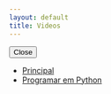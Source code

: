 ```yaml
---
layout: default
title: Videos
---
```


<div class='modal fade' id='youtubeModal' tabindex='-1' role='dialog' aria-labelledby='modalLabel'>
	<div class='modal-dialog' role='document'>
		<div class='modal-content'>
			<div class='modal-body'>
				<div id='videoModal'>
				</div>
			</div>
			<div class='modal-footer'>
				<button id='closeModal' type='button' class='btn btn-default' data-dismiss='modal'>Close</button>
			</div>
		</div>
	</div>
</div>

<ul class="nav nav-pills nav-justified">
	<li class="active"><a data-toggle="tab" href="#principal">Principal</a></li>
	<li><a data-toggle="tab" href="#programar-em-python">Programar em Python</a></li>
</ul>

<div class="tab-content">
	<div id="principal" class="tab-pane fade in active">
		<h3></h3>
		<div class='videoContainer'>
			<div class='img'>
				<div id='51umZuwk74E' class='video'>
				</div>
			</div>
		</div>
	</div>
	<div id="programar-em-python" class="tab-pane fade">
		<h3></h3>
		<div class='videoContainer'>
			<div class='img'>
				<div id='fkG6Kxh-mWQ' class='video'>
				</div>
			</div>
		</div>
		<div class='videoContainer'>
			<div class='img'>
				<div id='6_nEyXIayA0' class='video'>
				</div>
			</div>
		</div>
		<div class='videoContainer'>
			<div class='img'>
				<div id='Gj_IiwOOVSs' class='video'>
				</div>
			</div>
		</div>
		<div class='videoContainer'>
			<div class='img'>
				<div id='LIBRw9IO1sk' class='video'>
				</div>
			</div>
		</div>
		<div class='videoContainer'>
			<div class='img'>
				<div id='ASC94zP4oY4' class='video'>
				</div>
			</div>
		</div>
		<div class='videoContainer'>
			<div class='img'>
				<div id='2a2XVYyRjhY' class='video'>
				</div>
			</div>
		</div>
		<div class='videoContainer'>
			<div class='img'>
				<div id='KBGHi3IV7t8' class='video'>
				</div>
			</div>
		</div>
		<div class='videoContainer'>
			<div class='img'>
				<div id='dmuc2yimrig' class='video'>
				</div>
			</div>
		</div>
		<div class='videoContainer'>
			<div class='img'>
				<div id='2G-BrOX4t_w' class='video'>
				</div>
			</div>
		</div>
		<div class='videoContainer'>
			<div class='img'>
				<div id='_0RLNVFJ0nw' class='video'>
				</div>
			</div>
		</div>
		<div class='videoContainer'>
			<div class='img'>
				<div id='WeFaMzHDKbg' class='video'>
				</div>
			</div>
		</div>
		<div class='videoContainer'>
			<div class='img'>
				<div id='9RvHP0U1DFw' class='video'>
				</div>
			</div>
		</div>
		<div class='videoContainer'>
			<div class='img'>
				<div id='vztxu4oZGnY' class='video'>
				</div>
			</div>
		</div>
		<div class='videoContainer'>
			<div class='img'>
				<div id='H9uqfvXpruc' class='video'>
				</div>
			</div>
		</div>
		<div class='videoContainer'>
			<div class='img'>
				<div id='QqixLxrAF0E' class='video'>
				</div>
			</div>
		</div>
		<div class='videoContainer'>
			<div class='img'>
				<div id='3UASRXS6VQI' class='video'>
				</div>
			</div>
		</div>
		<div class='videoContainer'>
			<div class='img'>
				<div id='pdvM1ogkyp8' class='video'>
				</div>
			</div>
		</div>
		<div class='videoContainer'>
			<div class='img'>
				<div id='b2NhrDw671w' class='video'>
				</div>
			</div>
		</div>
		<div class='videoContainer'>
			<div class='img'>
				<div id='IH-yaWXxDkY' class='video'>
				</div>
			</div>
		</div>
		<div class='videoContainer'>
			<div class='img'>
				<div id='JdnAumrXclE' class='video'>
				</div>
			</div>
		</div>
		<div class='videoContainer'>
			<div class='img'>
				<div id='wD6hwbm11zQ' class='video'>
				</div>
			</div>
		</div>
		<div class='videoContainer'>
			<div class='img'>
				<div id='Mt6KFw8OjJQ' class='video'>
				</div>
			</div>
		</div>
		<div class='videoContainer'>
			<div class='img'>
				<div id='kbcmRyVMujk' class='video'>
				</div>
			</div>
		</div>
		<div class='videoContainer'>
			<div class='img'>
				<div id='GhqKMU7KOQ0' class='video'>
				</div>
			</div>
		</div>
		<div class='videoContainer'>
			<div class='img'>
				<div id='AQx-_A36bCk' class='video'>
				</div>
			</div>
		</div>
		<div class='videoContainer'>
			<div class='img'>
				<div id='LMTefEElmNg' class='video'>
				</div>
			</div>
		</div>
		<div class='videoContainer'>
			<div class='img'>
				<div id='B3xJYB2962M' class='video'>
				</div>
			</div>
		</div>
		<div class='videoContainer'>
			<div class='img'>
				<div id='zL206ukh9yg' class='video'>
				</div>
			</div>
		</div>
		<div class='videoContainer'>
			<div class='img'>
				<div id='kuT-cHH7wvM' class='video'>
				</div>
			</div>
		</div>
		<div class='videoContainer'>
			<div class='img'>
				<div id='FrpRyp9gwrk' class='video'>
				</div>
			</div>
		</div>
		<div class='videoContainer'>
			<div class='img'>
				<div id='J7vBPHR1aVk' class='video'>
				</div>
			</div>
		</div>
		<div class='videoContainer'>
			<div class='img'>
				<div id='G2IopvQQKrE' class='video'>
				</div>
			</div>
		</div>
		<div class='videoContainer'>
			<div class='img'>
				<div id='AgFQ9iuHj4E' class='video'>
				</div>
			</div>
		</div>
		<div class='videoContainer'>
			<div class='img'>
				<div id='kZbglXwZES0' class='video'>
				</div>
			</div>
		</div>
		<div class='videoContainer'>
			<div class='img'>
				<div id='JVdBjzdnQLw' class='video'>
				</div>
			</div>
		</div>
	</div>
</div>

<script>
	var tag = document.createElement('script');
	var player, firstScriptTag;

	tag.src = 'https://www.youtube.com/iframe_api';
	firstScriptTag = document.getElementsByTagName('script')[0];
	firstScriptTag.parentNode.insertBefore(tag, firstScriptTag);

	function onYouTubeIframeAPIReady() { }

	$('.video').each(function() {
		$(this).css('background-image', 'url(//i.ytimg.com/vi/' + this.id + '/hqdefault.jpg)');
		
		$(document).delegate('#' + this.id, 'click', function() {
			player = new YT.Player('videoModal', {
				videoId: this.id,
				events: {
					'onReady': openModal
				}
			});

			function openModal() {
				$('#youtubeModal').modal({backdrop: 'static'});
				player.setPlaybackQuality('highres');
				player.playVideo();
			};
		});
	});

	$('#closeModal').click(function(){
		player.destroy();
	});
</script>